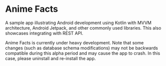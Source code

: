 # Anime Facts

A sample app illustrating Android development using Kotlin with MVVM architecture, Android Jetpack, and other commonly used libraries. This also showcases integrating with REST API.

Anime Facts is currently under heavy development. Note that some changes (such as database schema modifications) may not be backwards compatible during this alpha period and may cause the app to crash. In this case, please uninstall and re-install the app.
